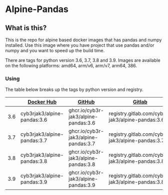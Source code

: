 # Alpine-Pandas

## What is this?

This is the repo for alpine based docker images that has pandas and numpy installed. Use this image where you have project that use pandas and/or numpy and you want to speed up the build time.

There are tags for python version 3.6, 3.7, 3.8 and 3.9. Images are available on the following platforms: amd64, arm/v6, arm/v7, arm64, 386.

### Using

The table below breaks up the tags by python version and registry.

|     | [Docker Hub](https://hub.docker.com/r/cyb3rjak3/alpine-pandas) | [GitHub](https://github.com/Cyb3r-Jak3/docker-alpine-pandas/pkgs/container/alpine-pandas) | [Gitlab](https://gitlab.com/Cyb3r-Jak3/alpine-pandas/container_registry/2068304) |
|-----|----------------------------------------------------------------|-------------------------------------------------------------------------------------------|-----------------------------------------------------------------------------------------|
| 3.6 | cyb3rjak3/alpine-pandas:3.6                                    | ghcr.io/cyb3r-jak3/alpine-pandas:3.6                                                      | registry.gitlab.com/cyb3r-jak3/alpine-pandas:3.6                                        |
| 3.7 | cyb3rjak3/alpine-pandas:3.7                                    | ghcr.io/cyb3r-jak3/alpine-pandas:3.7                                                      | registry.gitlab.com/cyb3r-jak3/alpine-pandas:3.7                                        |
| 3.8 | cyb3rjak3/alpine-pandas:3.8                                    | ghcr.io/cyb3r-jak3/alpine-pandas:3.8                                                      | registry.gitlab.com/cyb3r-jak3/alpine-pandas:3.8                                        |
| 3.9 | cyb3rjak3/alpine-pandas:3.9                                    | ghcr.io/cyb3r-jak3/alpine-pandas:3.9                                                      | registry.gitlab.com/cyb3r-jak3/alpine-pandas:3.8                                        |
